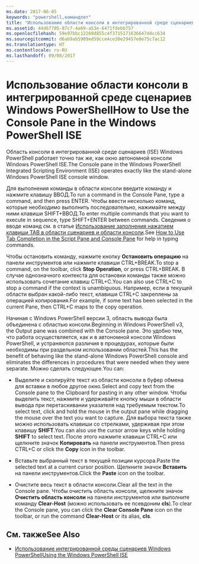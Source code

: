 ```yaml
---
ms.date: 2017-06-05
keywords: "powershell,командлет"
title: "Использование области консоли в интегрированной среде сценариев Windows PowerShell"
ms.assetid: 44d67705-87c7-4a69-a53e-6471fdebb757
ms.openlocfilehash: 59e97bbc12269d855c4f3715171636647d4cc634
ms.sourcegitcommit: d6ab9ab5909ed59cce4ce30e29457e0e75c7ac12
ms.translationtype: HT
ms.contentlocale: ru-RU
ms.lasthandoff: 09/08/2017
---
```

# <a name="how-to-use-the-console-pane-in-the-windows-powershell-ise"></a><span data-ttu-id="4ca99-103">Использование области консоли в интегрированной среде сценариев Windows PowerShell</span><span class="sxs-lookup"><span data-stu-id="4ca99-103">How to Use the Console Pane in the Windows PowerShell ISE</span></span>
<span data-ttu-id="4ca99-104">Область консоли в интегрированной среде сценариев (ISE) Windows PowerShell работает точно так же, как окно автономной консоли Windows PowerShell ISE.</span><span class="sxs-lookup"><span data-stu-id="4ca99-104">The Console pane in the Windows PowerShell Integrated Scripting Environment (ISE) operates exactly like the stand-alone Windows PowerShell ISE console window.</span></span>

<span data-ttu-id="4ca99-105">Для выполнения команды в области консоли введите команду и нажмите клавишу ВВОД.</span><span class="sxs-lookup"><span data-stu-id="4ca99-105">To run a command in the Console Pane, type a command, and then press ENTER.</span></span> <span data-ttu-id="4ca99-106">Чтобы ввести несколько команд, которые необходимо выполнить последовательно, нажимайте между ними клавиши SHIFT+ВВОД.</span><span class="sxs-lookup"><span data-stu-id="4ca99-106">To enter multiple commands that you want to execute in sequence, type SHIFT+ENTER between commands.</span></span> <span data-ttu-id="4ca99-107">Сведения о вводе команд см. в статье [Использование заполнения нажатием клавиши TAB в области сценариев и области консоли](How-to-Use-Tab-Completion-in-the-Script-Pane-and-Console-Pane.md).</span><span class="sxs-lookup"><span data-stu-id="4ca99-107">See [How to Use Tab Completion in the Script Pane and Console Pane](How-to-Use-Tab-Completion-in-the-Script-Pane-and-Console-Pane.md) for help in typing commands.</span></span>

<span data-ttu-id="4ca99-108">Чтобы остановить команду, нажмите кнопку **Остановить операцию** на панели инструментов или нажмите клавиши CTRL+BREAK.</span><span class="sxs-lookup"><span data-stu-id="4ca99-108">To stop a command, on the toolbar, click **Stop Operation**, or press CTRL+BREAK.</span></span> <span data-ttu-id="4ca99-109">В случае однозначного контекста для остановки команды также можно использовать сочетание клавиш CTRL+C.</span><span class="sxs-lookup"><span data-stu-id="4ca99-109">You can also use CTRL+C to stop a command if the context is unambiguous.</span></span> <span data-ttu-id="4ca99-110">Например, если в текущей области выбран какой-либо текст, клавиши CTRL+C закреплены за операцией копирования.</span><span class="sxs-lookup"><span data-stu-id="4ca99-110">For example, if some text has been selected in the current Pane, then CTRL+C maps to the copy operation.</span></span>

<span data-ttu-id="4ca99-111">Начиная с Windows PowerShell версии 3, область вывода была объединена с областью консоли.</span><span class="sxs-lookup"><span data-stu-id="4ca99-111">Beginning in Windows PowerShell v3, the Output pane was combined with the Console pane.</span></span> <span data-ttu-id="4ca99-112">Это удобно тем, что работа осуществляется, как и в автономной консоли Windows PowerShell, и устраняются различия в процедурах, которые были необходимы при раздельном использовании областей.</span><span class="sxs-lookup"><span data-stu-id="4ca99-112">This has the benefit of behaving like the stand-alone Windows PowerShell console and eliminates the differences in procedures that were needed when they were separate.</span></span> <span data-ttu-id="4ca99-113">Можно сделать следующее.</span><span class="sxs-lookup"><span data-stu-id="4ca99-113">You can:</span></span>

- <span data-ttu-id="4ca99-114">Выделите и скопируйте текст из области консоли в буфер обмена для вставки в любое другое окно.</span><span class="sxs-lookup"><span data-stu-id="4ca99-114">Select and copy text from the Console pane to the Clipboard for pasting in any other window.</span></span> <span data-ttu-id="4ca99-115">Чтобы выделить текст, нажмите и удерживайте кнопку мыши в области вывода при перетаскивании указателя над требуемым текстом.</span><span class="sxs-lookup"><span data-stu-id="4ca99-115">To select text, click and hold the mouse in the output pane while dragging the mouse over the text you want to capture.</span></span> <span data-ttu-id="4ca99-116">Для выбора текста также можно использовать клавиши со стрелками, удерживая при этом клавишу **SHIFT**.</span><span class="sxs-lookup"><span data-stu-id="4ca99-116">You can also use the cursor arrow keys while holding **SHIFT** to select text.</span></span> <span data-ttu-id="4ca99-117">После этого нажмите клавиши CTRL+C или щелкните значок **Копировать** на панели инструментов.</span><span class="sxs-lookup"><span data-stu-id="4ca99-117">Then press CTRL+C or click the **Copy** icon in the toolbar.</span></span>

- <span data-ttu-id="4ca99-118">Вставьте выбранный текст в текущей позиции курсора.</span><span class="sxs-lookup"><span data-stu-id="4ca99-118">Paste the selected text at a current cursor position.</span></span> <span data-ttu-id="4ca99-119">Щелкните значок **Вставить** на панели инструментов.</span><span class="sxs-lookup"><span data-stu-id="4ca99-119">Click the **Paste** icon on the toolbar.</span></span>

- <span data-ttu-id="4ca99-120">Очистите весь текст в области консоли.</span><span class="sxs-lookup"><span data-stu-id="4ca99-120">Clear all the text in the Console pane.</span></span> <span data-ttu-id="4ca99-121">Чтобы очистить область консоли, щелкните значок **Очистить область консоли** на панели инструментов или выполните команду **Clear-Host** (можно использовать ее псевдоним **cls**).</span><span class="sxs-lookup"><span data-stu-id="4ca99-121">To clear the Console pane, you can click the **Clear Console Pane** icon on the toolbar, or run the command **Clear-Host** or its alias, **cls**.</span></span>

## <a name="see-also"></a><span data-ttu-id="4ca99-122">См. также</span><span class="sxs-lookup"><span data-stu-id="4ca99-122">See Also</span></span>
- [<span data-ttu-id="4ca99-123">Использование интегрированной среды сценариев Windows PowerShell</span><span class="sxs-lookup"><span data-stu-id="4ca99-123">Using the Windows PowerShell ISE</span></span>](Using-the-Windows-PowerShell-ISE.md)

